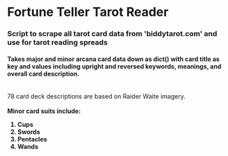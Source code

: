 <h1>Fortune Teller Tarot Reader</h1>

<h3>Script to scrape all tarot card data from 'biddytarot.com' and use for tarot reading spreads</h3>

<h4>Takes major and minor arcana card data down as dict() with card title as key and values including upright and reversed keywords, meanings, and overall card description.</h4>
<br>
78 card deck descriptions are based on Raider Waite imagery.<br><br>
<b>Minor card suits include: 

1. Cups
2. Swords
3. Pentacles
4. Wands
</b>
